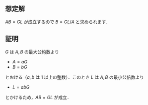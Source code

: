 想定解
-----

$AB = GL$ が成立するので $B = GL/A$ と求められます．

証明
-----

$G$ は $A, B$ の最大公約数より

- $A = aG$
- $B = bG$

とおける（$a, b$ は $1$ 以上の整数）．このとき $L$ は $A, B$ の最小公倍数より

- $L = abG$

とかけるため，$AB = GL$ が成立．
